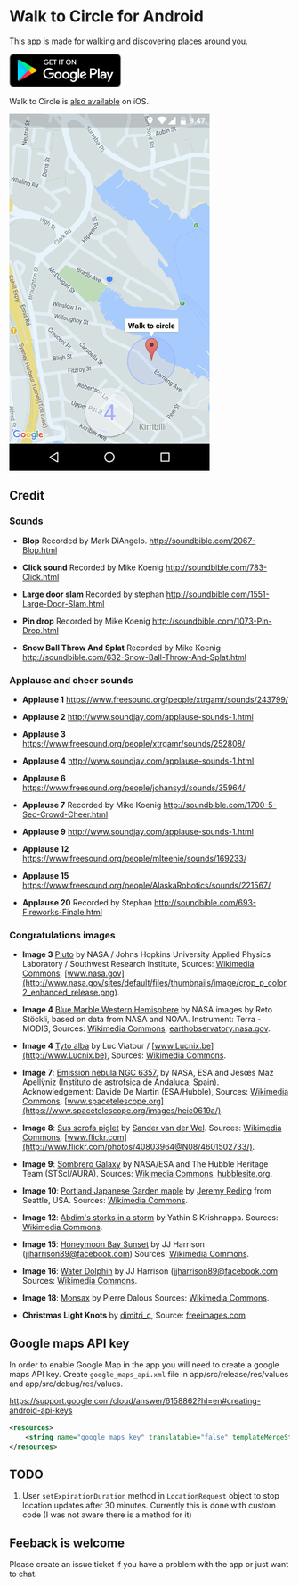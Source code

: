 # Walk to Circle for Android

This app is made for walking and discovering places around you.

<a href='https://play.google.com/store/apps/details?id=com.evgenii.walktocircle' title='Get Walk to Circle on Google Play'><img src='https://raw.githubusercontent.com/evgenyneu/walk-to-circle-android/master/Graphics/Github/google_play_badge.png' height="60" alt='Get Walk to Circle on Google Play'></a>

Walk to Circle is [also available](https://github.com/evgenyneu/walk-to-circle-ios) on iOS.


<img src="https://raw.githubusercontent.com/evgenyneu/walk-to-circle-android/master/GooglePlayMetadata/Screenshots/1080_1920_2.png" alt="Walk to Circle for Android  screenshot" width="360">

## Credit

### Sounds

* **Blop** Recorded by Mark DiAngelo. http://soundbible.com/2067-Blop.html

* **Click sound** Recorded by Mike Koenig http://soundbible.com/783-Click.html

* **Large door slam** Recorded by stephan http://soundbible.com/1551-Large-Door-Slam.html

* **Pin drop** Recorded by Mike Koenig http://soundbible.com/1073-Pin-Drop.html

* **Snow Ball Throw And Splat** Recorded by Mike Koenig http://soundbible.com/632-Snow-Ball-Throw-And-Splat.html


### Applause and cheer sounds

* **Applause 1** https://www.freesound.org/people/xtrgamr/sounds/243799/

* **Applause 2** http://www.soundjay.com/applause-sounds-1.html

* **Applause 3** https://www.freesound.org/people/xtrgamr/sounds/252808/

* **Applause 4** http://www.soundjay.com/applause-sounds-1.html

* **Applause 6** https://www.freesound.org/people/johansyd/sounds/35964/

* **Applause 7** Recorded by Mike Koenig http://soundbible.com/1700-5-Sec-Crowd-Cheer.html

* **Applause 9** http://www.soundjay.com/applause-sounds-1.html

* **Applause 12** https://www.freesound.org/people/mlteenie/sounds/169233/

* **Applause 15** https://www.freesound.org/people/AlaskaRobotics/sounds/221567/

* **Applause 20** Recorded by Stephan http://soundbible.com/693-Fireworks-Finale.html


### Congratulations images

* **Image 3** [Pluto](https://en.wikipedia.org/wiki/Pluto) by NASA / Johns Hopkins University Applied Physics Laboratory / Southwest Research Institute, Sources: [Wikimedia Commons](https://commons.wikimedia.org/wiki/File:Pluto-01_Stern_03_Pluto_Color_TXT.jpg), [www.nasa.gov](http://www.nasa.gov/sites/default/files/thumbnails/image/crop_p_color2_enhanced_release.png).

* **Image 4** [Blue Marble Western Hemisphere](http://earthobservatory.nasa.gov/IOTD/view.php?id=8108) by NASA images by Reto Stöckli, based on data from NASA and NOAA. Instrument: Terra - MODIS, Sources: [Wikimedia Commons](https://commons.wikimedia.org/wiki/File:Blue_Marble_Western_Hemisphere.jpg), [earthobservatory.nasa.gov](http://earthobservatory.nasa.gov/IOTD/view.php?id=8108).

* **Image 4** [Tyto alba](https://en.wikipedia.org/wiki/Barn_owl) by Luc Viatour / [www.Lucnix.be](http://www.Lucnix.be), Sources: [Wikimedia Commons](https://commons.wikimedia.org/wiki/File:Tyto_alba_1_Luc_Viatour.jpg).

* **Image 7**: [Emission nebula NGC 6357](https://en.wikipedia.org/wiki/NGC_6357), by NASA, ESA and Jesœs Ma­z Apellÿniz (Instituto de astrof­sica de Andaluc­a, Spain). Acknowledgement: Davide De Martin (ESA/Hubble), Sources: [Wikimedia Commons](https://commons.wikimedia.org/wiki/File:EmissionNebula_NGC6357.jpg), [www.spacetelescope.org](https://www.spacetelescope.org/images/heic0619a/).

* **Image 8**: [Sus scrofa piglet](https://en.wikipedia.org/wiki/Wild_boar) by [Sander van der Wel](http://www.flickr.com/people/40803964@N08). Sources: [Wikimedia Commons](https://commons.wikimedia.org/wiki/File:Sus_scrofa_piglet.jpg), [www.flickr.com](http://www.flickr.com/photos/40803964@N08/4601502733/).

* **Image 9**: [Sombrero Galaxy](https://en.wikipedia.org/wiki/Sombrero_Galaxy) by NASA/ESA and The Hubble Heritage Team (STScI/AURA). Sources: [Wikimedia Commons](https://commons.wikimedia.org/wiki/File:M104_ngc4594_sombrero_galaxy_hi-res.jpg), [hubblesite.org](http://hubblesite.org/newscenter/newsdesk/archive/releases/2003/28/image/a).

* **Image 10**: [Portland Japanese Garden maple](https://en.wikipedia.org/wiki/Portland_Japanese_Garden) by [Jeremy Reding](http://www.flickr.com/people/86913946@N00) from Seattle, USA. Sources: [Wikimedia Commons](http://www.flickr.com/photos/86913946@N00/4553826386/).



* **Image 12**: [Abdim's storks in a storm](https://commons.wikimedia.org/wiki/File:Abdim%27s_storks_in_a_storm_(Etosha,_2013).jpg) by Yathin S Krishnappa. Sources: [Wikimedia Commons](https://commons.wikimedia.org/wiki/File:Abdim%27s_storks_in_a_storm_(Etosha,_2013).jpg).

* **Image 15**: [Honeymoon Bay Sunset](https://commons.wikimedia.org/wiki/File:Honeymoon_Bay_Sunset_2.jpg) by JJ Harrison (jjharrison89@facebook.com) Sources: [Wikimedia Commons](https://commons.wikimedia.org/wiki/File:Monsax.jpg).

* **Image 16**: [Water Dolphin](https://commons.wikimedia.org/wiki/File:Water_Dolphin.jpg) by JJ Harrison (jjharrison89@facebook.com Sources: [Wikimedia Commons](https://commons.wikimedia.org/wiki/File:Water_Dolphin.jpg).

* **Image 18**: [Monsax](https://en.wikipedia.org/wiki/Common_rock_thrush) by Pierre Dalous Sources: [Wikimedia Commons](https://commons.wikimedia.org/wiki/File:Honeymoon_Bay_Sunset_2.jpg).


* **Christmas Light Knots** by [dimitri_c](http://www.freeimages.com/photographer/dimitri_c-47343), Source: [freeimages.com](http://www.freeimages.com/photo/christmas-light-knots-1160023)



## Google maps API key

In order to enable Google Map in the app you will need to create a google maps API key. Create `google_maps_api.xml` file in app/src/release/res/values and app/src/debug/res/values.

https://support.google.com/cloud/answer/6158862?hl=en#creating-android-api-keys

```XML
<resources>
    <string name="google_maps_key" translatable="false" templateMergeStrategy="preserve">YOUR KEY</string>
</resources>
```

## TODO

1. User `setExpirationDuration` method in `LocationRequest` object to stop location updates after 30 minutes. Currently this is done with custom code (I was not aware there is a method for it)


## Feeback is welcome

Please create an issue ticket if you have a problem with the app or just want to chat.
